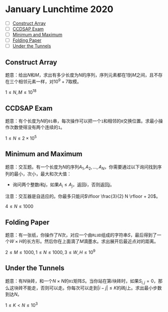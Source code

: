 # January Lunchtime 2020

+ [ ] [Construct Array](https://www.codechef.com/LTIME80A/problems/CARR)
+ [ ] [CCDSAP Exam](https://www.codechef.com/LTIME80A/problems/CCDSAP)
+ [ ] [Minimum and Maximum](https://www.codechef.com/LTIME80A/problems/MINMAXIN)
+ [ ] [Folding Paper](https://www.codechef.com/LTIME80A/problems/PAPER)
+ [ ] [Under the Tunnels](https://www.codechef.com/LTIME80A/problems/POPTUNNL)

## Construct Array

题意：给出$N$和$M$，求出有多少长度为$N$的序列，序列元素都在$1$到$M$之间，且不存在三个相邻元素一样，对$10^9+7$取模。

$1 \le N, M \le 10^{18}$

## CCDSAP Exam

题意：有个长度为$N$的`01`串，每次操作可以把一个`1`和相邻的`0`交换位置。求最小操作次数使得没有两个连续的`1`。

$1 \le N \le 2 \times 10^5$

## Minimum and Maximum

题意：交互题。有一个长度为$N$的序列$A_1,A_2,\dots,A_N$，你需要通过以下询问找到序列的最小，次小，最大和次大值：

+ 询问两个整数$i$和$j$，如果$A_i \le A_j$，返回$i$，否则返回$j$。

注意：交互器是自适应的。你最多只能问$\lfloor \frac{3}{2} N \rfloor + 20$。

$4 \le N \le 1000$

## Folding Paper

题意：有一张纸，你操作了$N$次，对应一个由`RLUD`组成的字符串$S$，最后得到了一个$W \times H$的长方形。然后你在上面滴了$M$滴墨水。求出展开后最近点对的距离。

$2 \le M \le 1000, 1 \le N \le 1000, 3 \le W, H \le 10^9$

## Under the Tunnels

题意：有$N$块砖，和一个$N \times N$的`01`矩阵$S$。当你站在第$i$块砖时，如果$S_{i,j}=0$，那么这块砖不能走，否则可以走。你每次可以走到$|i-j| \le K$的砖$j$上。求出最小步数到达$N$。

$1 \le K < N \le 10^3$

